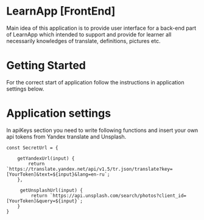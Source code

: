 # LearnApp [FrontEnd]

Main idea of this application is to provide user interface for a back-end part of LearnApp which intended to support and provide for learner all necessarily knowledges of translate, definitions, pictures etc.

# Getting Started

For the correct start of application follow the instructions in application settings below.

# Application settings

In apiKeys section you need to write following functions and insert your own api tokens from Yandex translate and Unsplash.

```
const SecretUrl = {

    getYandexUrl(input) {
        return `https://translate.yandex.net/api/v1.5/tr.json/translate?key=[YourToken]&text=${input}&lang=en-ru`;
    },
    
     getUnsplashUrl(input) {
         return `https://api.unsplash.com/search/photos?client_id=[YourToken]&query=${input}`;
    }
}
```
